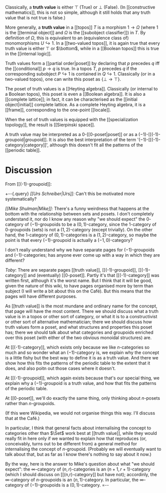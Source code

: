 Classically, a __truth value__ is either $\top$ (True) or $\bot$ (False). (In [[constructive mathematics]], this is not so simple, although it still holds that any truth value that is not true is false.)

More generally, a __truth value__ in a [[topos]] $T$ is a morphism $1 \to \Omega$ (where $1$ is the [[terminal object]] and $\Omega$ is the [[subobject classifier]]) in $T$.  By definition of $\Omega$, this is equivalent to an (equivalence class of) monomorphisms $U\hookrightarrow 1$.  In a [[two-valued topos]], it is again true that every truth value is either $\top$ or $\bottom$, while in a [[Boolean topos]] this is true in the [[internal logic]].

Truth values form a [[partial order|poset]] by declaring that $p$ precedes $q$ iff the [[conditional]] $p \to q$ is true.  In a topos $T$, $p$ precedes $q$ if the corresponding subobject $P\hookrightarrow 1$ is contained in $Q\hookrightarrow 1$.  Classically (or in a two-valued topos), one can write this poset as $\{\bot \to \top\}$.

The poset of truth values is a [[Heyting algebra]]. Classically (or internal to a Boolean topos), this poset is even a [[Boolean algebra]]. It is also a [[complete lattice]]; in fact, it can be characterised as the [[initial object|initial]] complete lattice. As a complete Heyting algebra, it is a [[frame]], corresponding to the one-point [[locale]].

When the set of truth values is equipped with the [[specialization topology]], the result is [[Sierpinski space]].

A truth value may be interpreted as a $0$-[[0-poset|poset]] or as a $(-1)$-[[(-1)-groupoid|groupoid]]. It is also the best interpretation of the term '$(-1)$-[[(-1)-category|category]]', although this doesn\'t fit all the patterns of the [[periodic table]].

# Discussion

From [[(-1)-groupoid]]: 

+--{.query}
  _[[Urs Schreiber|Urs]]:_ Can't this be motivated more systematically?

  _[[Mike Shulman|Mike]]:_ There's a funny weirdness that happens at the bottom with the relationship between sets and posets.  I don't completely understand it, nor do I know any reason why "we should expect" the $0$-category of $(-1)$-groupoids to be a $(0,1)$-category, since the 1-category of 0-groupoids (sets) is not a $(1,2)$-category (except trivially).  On the other hand, the 1-category of $(0,1)$-categories is a $(1,2)$-category, so maybe the point is that every $(-1)$-groupoid is actually a $(-1,0)$-category?

I don't really understand why we have separate pages for $(-1)$-groupoids and $(-1)$-categories; has anyone ever come up with a way in which they are different?

_Toby_: There are separate pages [[truth value]], [[(-1)-groupoid]], [[(-1)-category]] and (eventually) [[0-poset]]. Partly it\'s that [[(-1)-category]] was written first, although it\'s the worst name. But I think that it will be good, given the nature of this wiki, to have pages organised more by term than subject (I will write a bit about this on the Caf&#233;). But this means that the pages will have different purposes.

As [[truth value]] is the most mundane and ordinary name for the concept, that page will have the most content. There we should discuss what a truth value is in a topos or other sort of category, or what it is to a constructivist or other sort of alternative mathematician; there we should discuss how truth values form a poset, and what structures and properties this poset has; there we should talk about what categories and groupoids enriched over this poset (with either of the two obvious monoidal structures) are.

At [[(-1)-category]], which exists only because we like $n$-categories so much and so wonder what an $(-1)$-category is, we explain why the concept is a little fishy but the best way to define it is as a truth value. And there we show how this fits the patterns of the periodic table to the extent that it does, and also poitn out those cases where it doesn\'t.

At [[(-1)-groupoid]], which again exists because that\'s our special thing, we explain why a $(-1)$-groupoid is a truth value, and how that fits the patterns of the periodic table.

At [[0-poset]], we\'ll do exactly the same thing, only thinking about $n$-posets rather than $n$-groupoids.

(If this were Wikipedia, we would not organise things this way. I\'ll discuss that at the Caf&#233;.)

In particular, I think that general facts about internalising the concept to categories other than $\Set$ work best at [[truth value]], while they would really fit in here only if we wanted to explain how that reproduces (or, conceivably, turns out to be different from) a general method for internalising the concept of $n$-groupoid. (Probably we will eventually want to talk about that, but as far as I know there\'s nothing to say about it now.)

By the way, here is the answer to Mike\'s question about what "we should expect": the $\infty$-category of $(n,r)$-categories is an $(n+1,r+1)$-category (which I should discuss on [[(n,r)-category]] but have not); accordinly, the $\infty$-category of $n$-groupoids is an $(n,1)$-category. In particular, the $\infty$-category of $(-1)$-groupoids is a $(0,1)$-category.
=--